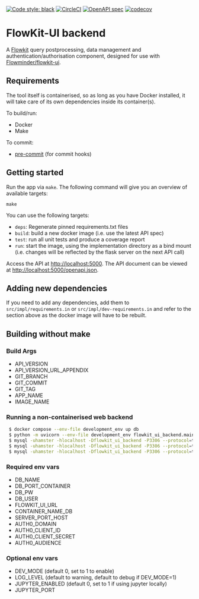 [![Code style: black](https://img.shields.io/badge/code%20style-black-000000.svg)](https://github.com/psf/black)
[![CircleCI](https://circleci.com/gh/Flowminder/flowkit-ui-backend/tree/main.svg?style=shield&circle-token=796b4bc41e57655a4779f8d112f8985557668385)](https://circleci.com/gh/Flowminder/flowkit-ui-backend/tree/dev)
[![OpenAPI spec](https://img.shields.io/badge/OpenAPI_spec-online-brightgreen)](https://flowminder.github.io/flowkit-ui-backend)
[![codecov](https://codecov.io/gh/Flowminder/flowkit-ui-backend/branch/main/graph/badge.svg?token=RBS8T58USO)](https://codecov.io/gh/Flowminder/flowkit-ui-backend)

# FlowKit-UI backend

A [Flowkit](https://github.com/Flowminder/Flowkit) query postprocessing, data management and authentication/authorisation component, designed for use with [Flowminder/flowkit-ui](https://github.com/Flowminder/flowkit-ui).

## Requirements

The tool itself is containerised, so as long as you have Docker installed, it will take care of its own dependencies inside its container(s).

To build/run:

-   Docker
-   Make

To commit:

-   [pre-commit](https://pre-commit.com/) (for commit hooks)

## Getting started

Run the app via `make`. The following command will give you an overview of available targets:

```console
make
```

You can use the following targets:

-   `deps`: Regenerate pinned requirements.txt files
-   `build`: build a new docker image (i.e. use the latest API spec)
-   `test`: run all unit tests and produce a coverage report
-   `run`: start the image, using the implementation directory as a bind mount (i.e. changes will be reflected by the flask server on the next API call)

Access the API at [http://localhost:5000](http://localhost:5000).
The API document can be viewed at [http://localhost:5000/openapi.json](http://localhost:5000/openapi.json).

## Adding new dependencies

If you need to add any dependencies, add them to `src/impl/requirements.in` or `src/impl/dev-requirements.in` and refer to the section above as the docker image will have to be rebuilt.

## Building without make

### Build Args

- API_VERSION
- API_VERSION_URL_APPENDIX
- GIT_BRANCH
- GIT_COMMIT
- GIT_TAG
- APP_NAME
- IMAGE_NAME

### Running a non-containerised web backend

``` bash
 $ docker compose --env-file development_env up db
 $ python -m uvicorn --env-file development_env flowkit_ui_backend.main:app --host 0.0.0.0 --port 5000 --reload
 $ mysql -uhamster -hlocalhost -Dflowkit_ui_backend -P3306 --protocol=tcp -pTEST_PASSWORD 
 $ mysql -uhamster -hlocalhost -Dflowkit_ui_backend -P3306 --protocol=tcp -pTEST_PASSWORD < flowkit_ui_backend/db/mysql_schema.sql 
 $ mysql -uhamster -hlocalhost -Dflowkit_ui_backend -P3306 --protocol=tcp -pTEST_PASSWORD < tests/test_data.sql 
```


### Required env vars

* DB_NAME
* DB_PORT_CONTAINER
* DB_PW
* DB_USER
* FLOWKIT_UI_URL
* CONTAINER_NAME_DB
* SERVER_PORT_HOST
* AUTH0_DOMAIN
* AUTH0_CLIENT_ID
* AUTH0_CLIENT_SECRET
* AUTH0_AUDIENCE

### Optional env vars

* DEV_MODE (default 0, set to 1 to enable)
* LOG_LEVEL (default to warning, default to debug if DEV_MODE=1)
* JUPYTER_ENABLED (default 0, set to 1 if using jupyter locally)
* JUPYTER_PORT

